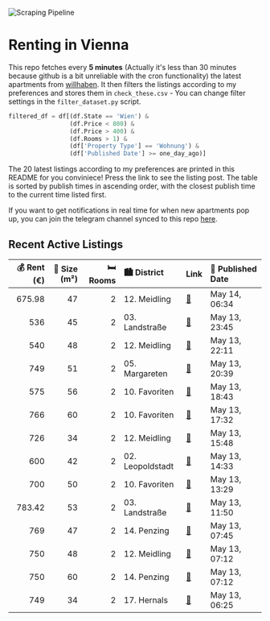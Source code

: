 ![Scraping Pipeline](https://github.com/AthomsG/renting-in-vienna/actions/workflows/run_pipeline.yml/badge.svg)


# Renting in Vienna

This repo fetches every **5 minutes** (Actually it's less than 30 minutes because github is a bit unreliable with the cron functionality) the latest apartments from [willhaben](https://www.willhaben.at/).
It then filters the listings according to my preferences and stores them in `check_these.csv` - You can change filter settings in the `filter_dataset.py` script.

```python
filtered_df = df[(df.State == 'Wien') & 
                 (df.Price < 800) &
                 (df.Price > 400) &
                 (df.Rooms > 1) &
                 (df['Property Type'] == 'Wohnung') &
                 (df['Published Date'] >= one_day_ago)]
```

The 20 latest listings according to my preferences are printed in this README for you conviniece! Press the link to see the listing post.
The table is sorted by publish times in ascending order, with the closest publish time to the current time listed first.

If you want to get notifications in real time for when new apartments pop up, you can join the telegram channel synced to this repo [here](https://t.me/+1HPAYOf5BSsyNTlk).

## Recent Active Listings

|   💰 Rent (€) |   📏 Size (m²) |   🛏️ Rooms | 🏙️ District      | Link                                                                                                                                                                                                       | 📅 Published Date   |
|-------------:|--------------:|-----------:|:-----------------|:-----------------------------------------------------------------------------------------------------------------------------------------------------------------------------------------------------------|:-------------------|
|       675.98 |            47 |          2 | 12. Meidling     | [🔗](https://www.willhaben.at/iad/immobilien/d/mietwohnungen/wien/wien-1120-meidling/unbefristet---2-zimmer-altbauwohnung-in-ruhiger-lage%21-1318857877/)                                                   | May 14, 06:34      |
|       536    |            45 |          2 | 03. Landstraße   | [🔗](https://www.willhaben.at/iad/immobilien/d/mietwohnungen/wien/wien-1030-landstra%C3%9Fe/toplage-im-3.-bezirk%21-45-m%C2%B2-gemeindewohnung-1529288376/)                                                 | May 13, 23:45      |
|       540    |            48 |          2 | 12. Meidling     | [🔗](https://www.willhaben.at/iad/immobilien/d/mietwohnungen/wien/wien-1120-meidling/%21-dringend%21-gemeindewohnung%21-direktvergabe-nur-mit-g%C3%BCltigem-wiener-wohnticket-vms-30.04.25%21-1068837510/)  | May 13, 22:11      |
|       749    |            51 |          2 | 05. Margareten   | [🔗](https://www.willhaben.at/iad/immobilien/d/mietwohnungen/wien/wien-1050-margareten/baujahr-2008---2-zimmer-neubauwohnung-2064208493/)                                                                   | May 13, 20:39      |
|       575    |            56 |          2 | 10. Favoriten    | [🔗](https://www.willhaben.at/iad/immobilien/d/mietwohnungen/wien/wien-1100-favoriten/direktvergabe%21-2-zimmer-von-gemeinde-wohnung%21-1532416452/)                                                        | May 13, 18:43      |
|       766    |            60 |          2 | 10. Favoriten    | [🔗](https://www.willhaben.at/iad/immobilien/d/mietwohnungen/wien/wien-1100-favoriten/10.-belgradplatz---provisionsfreie-2-zimmer-neubau-loggiamiete-mit-gr%C3%BCnblick-in-wienerberg-n%C3%A4he-869316861/) | May 13, 17:32      |
|       726    |            34 |          2 | 12. Meidling     | [🔗](https://www.willhaben.at/iad/immobilien/d/mietwohnungen/wien/wien-1120-meidling/mitten-in-meidling---nahe-schlo%C3%9F-sch%C3%B6nbrunn-1938384679/)                                                     | May 13, 15:48      |
|       600    |            42 |          2 | 02. Leopoldstadt | [🔗](https://www.willhaben.at/iad/immobilien/d/mietwohnungen/wien/wien-1020-leopoldstadt/bitte-nicht-mehr-anfragen---ruhige-2-zimmer-wohnung-%7C-3.-stock-%7C-n%C3%A4he-praterstern-1829818422/)            | May 13, 14:33      |
|       700    |            50 |          2 | 10. Favoriten    | [🔗](https://www.willhaben.at/iad/immobilien/d/mietwohnungen/wien/wien-1100-favoriten/zentral-lage-%7C-sch%C3%B6ne-2-zimmer-wohnung-1495425221/)                                                            | May 13, 13:29      |
|       783.42 |            53 |          2 | 03. Landstraße   | [🔗](https://www.willhaben.at/iad/immobilien/d/mietwohnungen/wien/wien-1030-landstra%C3%9Fe/2-zimmer-wohnung--hochparterre--provisionsfrei-zu-vermieten-1211063936/)                                        | May 13, 11:50      |
|       769    |            47 |          2 | 14. Penzing      | [🔗](https://www.willhaben.at/iad/immobilien/d/mietwohnungen/wien/wien-1140-penzing/charmante-altbauwohnung-direkt-bei-u3-318572406/)                                                                       | May 13, 07:45      |
|       750    |            48 |          2 | 12. Meidling     | [🔗](https://www.willhaben.at/iad/immobilien/d/mietwohnungen/wien/wien-1120-meidling/%22charmante-2-zimmerwohnung-n%C3%A4he-wilhelmsdorfer-park%22-869729092/)                                              | May 13, 07:12      |
|       750    |            60 |          2 | 14. Penzing      | [🔗](https://www.willhaben.at/iad/immobilien/d/mietwohnungen/wien/wien-1140-penzing/%22teilm%C3%B6blierte-2-zimmer-wohnung-in-ruhiger-lage-in-1140-wien%21%22-916846374/)                                   | May 13, 07:12      |
|       749    |            34 |          2 | 17. Hernals      | [🔗](https://www.willhaben.at/iad/immobilien/d/mietwohnungen/wien/wien-1170-hernals/freundliche-neubauwohnung-mit-hochwertiger-ausstattung-in-top-lage-nahe-yppenplatz-2009358996/)                         | May 13, 06:25      |
